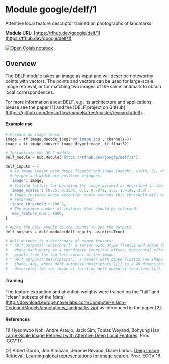 # Module google/delf/1
Attentive local feature descriptor trained on photographs of landmarks.

<!-- module-type: image-others -->
<!-- network-architecture: DELF -->

**Module URL:** [https://tfhub.dev/google/delf/1](https://tfhub.dev/google/delf/1)

[![Open Colab notebok](../../../images/open_in_colab.png)](https://colab.research.google.com/github/tensorflow/hub/blob/master/examples/colab/tf_hub_delf_module.ipynb)

## Overview

The DELF module takes an image as input and will describe noteworthy points
with vectors. The points and vectors can be used for large-scale image
retrieval, or for matching two images of the same landmark to obtain local
correspondences.

For more information about DELF, e.g. its architecture and applications, please
see the paper [1] and the [DELF project on GitHub]
(https://github.com/tensorflow/models/tree/master/research/delf).

#### Example use
```python
# Prepare an image tensor.
image = tf.image.decode_jpeg('my_image.jpg', channels=3)
image = tf.image.convert_image_dtype(image, tf.float32)

# Instantiate the DELF module.
delf_module = hub.Module("https://tfhub.dev/google/delf/1")

delf_inputs = {
  # An image tensor with dtype float32 and shape [height, width, 3], where
  # height and width are positive integers:
  'image': image,
  # Scaling factors for building the image pyramid as described in the paper:
  'image_scales': [0.25, 0.3536, 0.5, 0.7071, 1.0, 1.4142, 2.0],
  # Image features whose attention score exceeds this threshold will be
  # returned:
  'score_threshold': 100.0,
  # The maximum number of features that should be returned:
  'max_feature_num': 1000,
}

# Apply the DELF module to the inputs to get the outputs.
delf_outputs = delf_module(delf_inputs, as_dict=True)

# delf_outputs is a dictionary of named tensors:
# * delf_outputs['locations']: a Tensor with dtype float32 and shape [None, 2],
#   where each entry is a coordinate (vertical-offset, horizontal-offset) in
#   pixels from the top-left corner of the image.
# * delf_outputs['descriptors']: a Tensor with dtype float32 and shape
#   [None, 40], where delf_outputs['descriptors'][i] is a 40-dimensional
#   descriptor for the image at location delf_outputs['locations'][i].
```

#### Training
The feature extraction and attention weights were trained on the "full" and
"clean" subsets of the [data]
(http://download.europe.naverlabs.com/Computer-Vision-CodeandModels/annotations_landmarks.zip)
as introduced in the paper [2].

#### References
[1] Hyeonwoo Noh, Andre Araujo, Jack Sim, Tobias Weyand, Bohyung Han.
[Large-Scale Image Retrieval with Attentive Deep Local Features](https://arxiv.org/abs/1612.06321).
Proc. ICCV'17.

[2] Albert Gordo, Jon Almazan, Jerome Revaud, Diane Larlus.
[Deep Image Retrieval: Learning global representations for image search](https://arxiv.org/abs/1604.01325).
Proc. ECCV'16.
